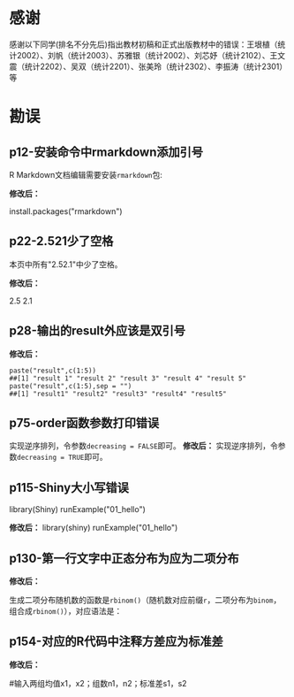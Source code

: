 # 感谢

感谢以下同学(排名不分先后)指出教材初稿和正式出版教材中的错误：王垠植（统计2002）、刘帆（统计2003）、苏雅银（统计2002）、刘芯妤（统计2102）、王文震（统计2202）、吴双（统计2201）、张美玲（统计2302）、李振涛（统计2301）等

# 勘误

## p12-安装命令中rmarkdown添加引号
R Markdown文档编辑需要安装`rmarkdown`包:

**修改后：**

install.packages("rmarkdown")
## p22-2.521少了空格
本页中所有"2.52.1"中少了空格。

**修改后：**

2.5 2.1

## p28-输出的result外应该是双引号
**修改后：**

```{r eval=FALSE, tidy=TRUE}
paste("result",c(1:5))
##[1] "result 1" "result 2" "result 3" "result 4" "result 5"
paste("result",c(1:5),sep = "")
##[1] "result1" "result2" "result3" "result4" "result5"
```

## p75-order函数参数打印错误
实现逆序排列，令参数`decreasing = FALSE`即可。
**修改后：**
实现逆序排列，令参数`decreasing = TRUE`即可。

## p115-Shiny大小写错误

library(Shiny)
runExample("01_hello")

**修改后：**
library(shiny)
runExample("01_hello")

## p130-第一行文字中正态分布为应为二项分布
**修改后：**

生成二项分布随机数的函数是`rbinom()`（随机数对应前缀`r`，二项分布为`binom`，组合成`rbinom()`），对应语法是：


## p154-对应的R代码中注释方差应为标准差
**修改后：**

#输入两组均值x1，x2；组数n1，n2；标准差s1，s2

